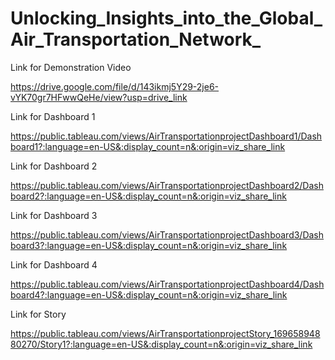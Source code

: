 # Unlocking_Insights_into_the_Global_Air_Transportation_Network_

Link for Demonstration Video 

https://drive.google.com/file/d/143ikmj5Y29-2je6-vYK70gr7HFwwQeHe/view?usp=drive_link

Link for Dashboard 1

https://public.tableau.com/views/AirTransportationprojectDashboard1/Dashboard1?:language=en-US&:display_count=n&:origin=viz_share_link

Link for Dashboard 2

https://public.tableau.com/views/AirTransportationprojectDashboard2/Dashboard2?:language=en-US&:display_count=n&:origin=viz_share_link

Link for Dashboard 3

https://public.tableau.com/views/AirTransportationprojectDashboard3/Dashboard3?:language=en-US&:display_count=n&:origin=viz_share_link

Link for Dashboard 4

https://public.tableau.com/views/AirTransportationprojectDashboard4/Dashboard4?:language=en-US&:display_count=n&:origin=viz_share_link

Link for Story

https://public.tableau.com/views/AirTransportationprojectStory_16965894880270/Story1?:language=en-US&:display_count=n&:origin=viz_share_link
